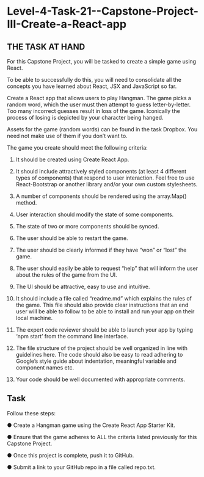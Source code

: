 # Level-4-Task-21--Capstone-Project-III-Create-a-React-app

## THE TASK AT HAND

For this Capstone Project, you will be tasked to create a simple game using React.

To be able to successfully do this, you will need to consolidate all the concepts you have learned about React, JSX and JavaScript so far.

Create a React app that allows users to play Hangman. The game picks a random word, which the user must then attempt to guess letter-by-letter. Too many incorrect guesses result in loss of the game. Iconically the process of losing is depicted by your character being hanged.

Assets for the game (random words) can be found in the task Dropbox. You need not make use of them if you don’t want to.

The game you create should meet the following criteria:

1. It should be created using Create React App.

2. It should include attractively styled components (at least 4 different types of components) that respond to user interaction. Feel free to use React-Bootstrap or another library and/or your own custom stylesheets.

3. A number of components should be rendered using the array.Map() method.

4. User interaction should modify the state of some components.

5. The state of two or more components should be synced.

6. The user should be able to restart the game.

7. The user should be clearly informed if they have “won” or “lost” the game.

8. The user should easily be able to request “help” that will inform the user about the rules of the game from the UI.

9. The UI should be attractive, easy to use and intuitive.

10. It should include a file called “readme.md” which explains the rules of the game. This file should also provide clear instructions that an end user will be able to follow to be able to install and run your app on their local machine.

11. The expert code reviewer should be able to launch your app by typing ‘npm start’ from the command line interface.

12. The file structure of the project should be well organized in line with guidelines here. The code should also be easy to read adhering to Google’s style guide about indentation, meaningful variable and component names etc.

13. Your code should be well documented with appropriate comments.

## Task

Follow these steps:

● Create a Hangman game using the Create React App Starter Kit.

● Ensure that the game adheres to ALL the criteria listed previously for this Capstone Project.

● Once this project is complete, push it to GitHub.

● Submit a link to your GitHub repo in a file called repo.txt.
